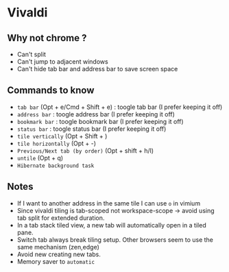 # Vivaldi

## Why not chrome ?

+ Can't split
+ Can't jump to adjacent windows
+ Can't hide tab bar and address bar to save screen space

## Commands to know

+ `tab bar` (Opt + e/Cmd + Shift + e) : toogle tab bar (I prefer keeping it off)
+ `address bar` : toogle address bar (I prefer keeping it off)
+ `bookmark bar` : toogle bookmark bar (I prefer keeping it off)
+ `status bar` : toogle status bar (I prefer keeping it off)
+ `tile vertically` (Opt + Shift + \)
+ `tile horizontally` (Opt + -)
+ `Previous/Next tab (by order)` (Opt + shift + h/l)
+ `untile` (Opt + q)
+ `Hibernate background task`

## Notes

+ If I want to another address in the same tile I can use `o` in vimium
+ Since vivaldi tiling is tab-scoped not workspace-scope -> avoid using tab split for extended duration.
+ In a tab stack tiled view, a new tab will automatically open in a tiled pane.
+ Switch tab always break tiling setup. Other browsers seem to use the same mechanism (zen,edge)
+ Avoid new creating new tabs.
+ Memory saver to `automatic`
